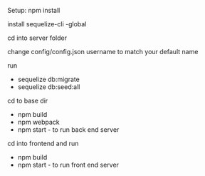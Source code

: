 Setup: 
npm install


install sequelize-cli -global


cd into server folder

change config/config.json username to match your default name

run
* sequelize db:migrate
* sequelize db:seed:all

cd to base dir
* npm build
* npm webpack
* npm start - to run back end server


cd into frontend and run
* npm build
* npm start - to run front end server
